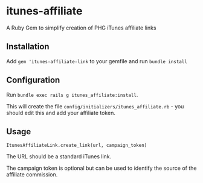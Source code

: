 itunes-affiliate
================

A Ruby Gem to simplify creation of PHG iTunes affiliate links

## Installation

Add `gem 'itunes-affiliate-link` to your gemfile and run `bundle install`

## Configuration

Run `bundle exec rails g itunes_affiliate:install`.

This will create the file `config/initializers/itunes_affiliate.rb` - you should edit this and add
your affiliate token.

## Usage

`ItunesAffiliateLink.create_link(url, campaign_token)`

The URL should be a standard iTunes link.

The campaign token is optional but can be used to identify the source of the affiliate commission.